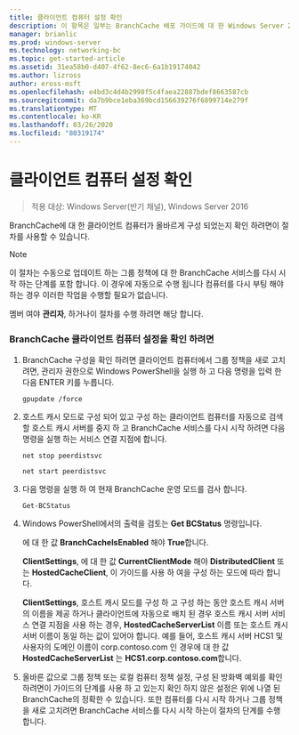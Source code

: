 ```yaml
---
title: 클라이언트 컴퓨터 설정 확인
description: 이 항목은 일부는 BranchCache 배포 가이드에 대 한 Windows Server 2016, 지사에 WAN 대역폭 사용량을 최적화 하기 위해 분산 및 호스트 캐시 모드로 BranchCache를 배포 하는 방법을 보여 주는
manager: brianlic
ms.prod: windows-server
ms.technology: networking-bc
ms.topic: get-started-article
ms.assetid: 31ea58b0-d407-4f62-8ec6-6a1b19174042
ms.author: lizross
author: eross-msft
ms.openlocfilehash: e4bd3c4d4b2998f5c4faea22887bdef8663587cb
ms.sourcegitcommit: da7b9bce1eba369bcd156639276f6899714e279f
ms.translationtype: MT
ms.contentlocale: ko-KR
ms.lasthandoff: 03/26/2020
ms.locfileid: "80319174"
---
```

# <a name="verify-client-computer-settings"></a>클라이언트 컴퓨터 설정 확인

>적용 대상: Windows Server(반기 채널), Windows Server 2016

BranchCache에 대 한 클라이언트 컴퓨터가 올바르게 구성 되었는지 확인 하려면이 절차를 사용할 수 있습니다.  
  
> [!NOTE]  
> 이 절차는 수동으로 업데이트 하는 그룹 정책에 대 한 BranchCache 서비스를 다시 시작 하는 단계를 포함 합니다. 이 경우에 자동으로 수행 됩니다 컴퓨터를 다시 부팅 해야 하는 경우 이러한 작업을 수행할 필요가 없습니다.  
  
멤버 여야 **관리자**, 하거나이 절차를 수행 하려면 해당 합니다.  
  
### <a name="to-verify-branchcache-client-computer-settings"></a>BranchCache 클라이언트 컴퓨터 설정을 확인 하려면  
  
1.  BranchCache 구성을 확인 하려면 클라이언트 컴퓨터에서 그룹 정책을 새로 고치려면, 관리자 권한으로 Windows PowerShell을 실행 하 고 다음 명령을 입력 한 다음 ENTER 키를 누릅니다.  
  
    `gpupdate /force`  
  
2.  호스트 캐시 모드로 구성 되어 있고 구성 하는 클라이언트 컴퓨터를 자동으로 검색할 호스트 캐시 서버를 중지 하 고 BranchCache 서비스를 다시 시작 하려면 다음 명령을 실행 하는 서비스 연결 지점에 합니다.  
  
    `net stop peerdistsvc`  
  
    `net start peerdistsvc`  
  
3.  다음 명령을 실행 하 여 현재 BranchCache 운영 모드를 검사 합니다.  
  
    `Get-BCStatus`  
  
4.  Windows PowerShell에서의 출력을 검토는 **Get BCStatus** 명령입니다.  
  
    에 대 한 값 **BranchCacheIsEnabled** 해야 **True**합니다.  
  
    **ClientSettings**, 에 대 한 값 **CurrentClientMode** 해야 **DistributedClient** 또는 **HostedCacheClient**, 이 가이드를 사용 하 여을 구성 하는 모드에 따라 합니다.  
  
    **ClientSettings**, 호스트 캐시 모드를 구성 하 고 구성 하는 동안 호스트 캐시 서버의 이름을 제공 하거나 클라이언트에 자동으로 배치 된 경우 호스트 캐시 서버 서비스 연결 지점을 사용 하는 경우, **HostedCacheServerList** 이름 또는 호스트 캐시 서버 이름이 동일 하는 값이 있어야 합니다. 예를 들어, 호스트 캐시 서버 HCS1 및 사용자의 도메인 이름이 corp.contoso.com 인 경우에 대 한 값 **HostedCacheServerList** 는 **HCS1.corp.contoso.com**합니다.  
  
5.  올바른 값으로 그룹 정책 또는 로컬 컴퓨터 정책 설정, 구성 된 방화벽 예외를 확인 하려면이 가이드의 단계를 사용 하 고 있는지 확인 하지 않은 설정은 위에 나열 된 BranchCache의 정확한 수 있습니다. 또한 컴퓨터를 다시 시작 하거나 그룹 정책을 새로 고치려면 BranchCache 서비스를 다시 시작 하는이 절차의 단계를 수행 합니다.  
  


